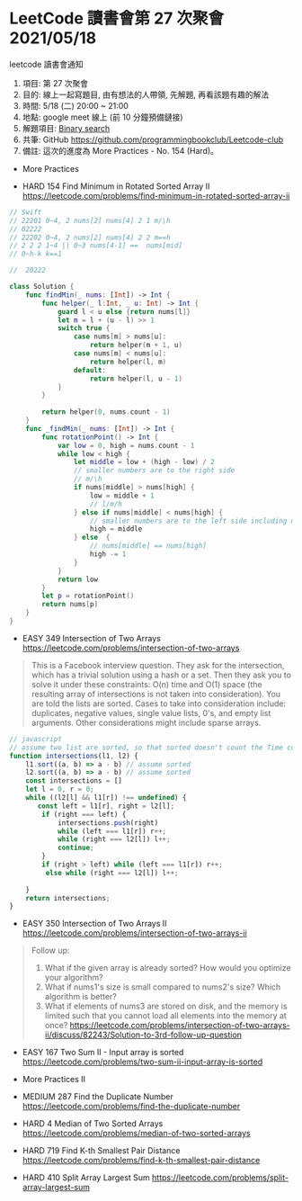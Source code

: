 # LeetCode 讀書會第 27 次聚會 2021/05/18

  leetcode 讀書會通知
 1. 項目: 第 27 次聚會
 2. 目的: 線上一起寫題目, 由有想法的人帶領, 先解題, 再看該題有趣的解法
 3. 時間: 5/18 (二) 20:00 ~ 21:00
 4. 地點: google meet 線上 (前 10 分鐘預備鏈接)
 5. 解題項目:  [Binary search](https://leetcode.com/explore/learn/card/binary-search)
 6. 共筆: GitHub https://github.com/programmingbookclub/Leetcode-club
 7. 備註: 這次的進度為 More Practices - No. 154 (Hard)。

* More Practices

* HARD	 154	 Find Minimum in Rotated Sorted Array II	 https://leetcode.com/problems/find-minimum-in-rotated-sorted-array-ii
```swift 
// Swift
// 22201 0~4, 2 nums[2] nums[4] 2 1 m/\h
// 02222
// 22202 0~4, 2 nums[2] nums[4] 2 2 m==h
// 2 2 2 1~4 || 0~3 nums[4-1] ==  nums[mid]
// 0~h-k k==1

//  20222

class Solution {
    func findMin(_ nums: [Int]) -> Int {
        func helper(_ l:Int, _ u: Int) -> Int {
            guard l < u else {return nums[l]}
            let m = l + (u - l) >> 1 
            switch true {
                case nums[m] > nums[u]:
                    return helper(m + 1, u)
                case nums[m] < nums[u]:
                    return helper(l, m)
                default: 
                    return helper(l, u - 1)
            }
        }
        
        return helper(0, nums.count - 1)
    }
    func _findMin(_ nums: [Int]) -> Int {
        func rotationPoint() -> Int {
            var low = 0, high = nums.count - 1
            while low < high {
                let middle = low + (high - low) / 2
                // smaller numbers are to the right side
                // m/\h
                if nums[middle] > nums[high] {  
                    low = middle + 1
                    // l/m/h
                } else if nums[middle] < nums[high] {  
                    // smaller numbers are to the left side including middle
                    high = middle
                } else  {
                    // nums[middle] == nums[high]
                    high -= 1
                }
            }
            return low
        }
        let p = rotationPoint()
        return nums[p]
    }
}
```

* EASY	 349	 Intersection of Two Arrays	 https://leetcode.com/problems/intersection-of-two-arrays

> This is a Facebook interview question.
> They ask for the intersection, which has a trivial solution using a hash or a set. 
> Then they ask you to solve it under these constraints:
> O(n) time and O(1) space (the resulting array of intersections is not taken into consideration).
> You are told the lists are sorted. 
> Cases to take into consideration include:
> duplicates, negative values, single value lists, 0's, and empty list arguments.
> Other considerations might include
> sparse arrays.
```javascript
// javascript
// assume two list are sorted, so that sorted doesn't count the Time complextiy
function intersections(l1, l2) {
    l1.sort((a, b) => a - b) // assume sorted
    l2.sort((a, b) => a - b) // assume sorted
    const intersections = []
    let l = 0, r = 0;
    while ((l2[l] && l1[r]) !== undefined) {
       const left = l1[r], right = l2[l];
        if (right === left) {
            intersections.push(right)
            while (left === l1[r]) r++;
            while (right === l2[l]) l++;
            continue;
        }
        if (right > left) while (left === l1[r]) r++;
         else while (right === l2[l]) l++;
        
    }
    return intersections;
}
```

* EASY	 350	 Intersection of Two Arrays II	 https://leetcode.com/problems/intersection-of-two-arrays-ii

> Follow up: 
> 1. What if the given array is already sorted? How would you optimize your algorithm?
> 1. What if nums1's size is small compared to nums2's size? Which algorithm is better?
> 1. What if elements of nums3 are stored on disk, and the memory is limited such that you cannot load all elements into the memory at once?
 https://leetcode.com/problems/intersection-of-two-arrays-ii/discuss/82243/Solution-to-3rd-follow-up-question 
* EASY	 167	 Two Sum II - Input array is sorted	 https://leetcode.com/problems/two-sum-ii-input-array-is-sorted

* More Practices II

* MEDIUM	 287	 Find the Duplicate Number	 https://leetcode.com/problems/find-the-duplicate-number

* HARD	 4	 Median of Two Sorted Arrays	 https://leetcode.com/problems/median-of-two-sorted-arrays

* HARD	 719	 Find K-th Smallest Pair Distance	 https://leetcode.com/problems/find-k-th-smallest-pair-distance 

* HARD	 410	 Split Array Largest Sum	 https://leetcode.com/problems/split-array-largest-sum
